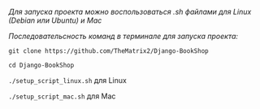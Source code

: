 *Для запуска проекта можно воспользоваться .sh файлами для Linux (Debian или Ubuntu) и Mac*

*Последовательсность команд в терминале для запуска проекта:*

``git clone https://github.com/TheMatrix2/Django-BookShop``

``cd Django-BookShop``

``./setup_script_linux.sh``
для Linux

``./setup_script_mac.sh``
для Mac